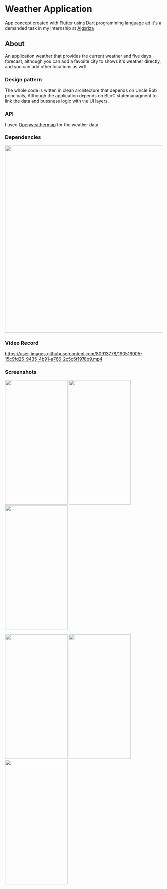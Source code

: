 # Weather Application

App concept created with [Flutter](https://flutter.dev/) using Dart programming language ad it's a demanded task in my internship at [Algoriza](https://algoriza.com/?fbclid=IwAR2zSo9Bh3oEs4COrz4p6rcDJsN75cydCJKD4HloAVlW1uTz2li-GgUGN-o)

## About

An application weather that provides the current weather and five days forecast, although you can add a favorite city to shows it's weather directly, and you can add other locations as well.

### Design pattern

The whole code is witten in clean architecture that depends on Uncle Bob principals, Although the application depends on BLoC statemanagment to link the data and bussness logic with the UI layers.

### API

I used [Openweathermap](https://openweathermap.org/api) for the weather data

### Dependencies
<p align="left">
<img weather3 src="https://user-images.githubusercontent.com/80913778/190519931-ebe19cdd-56c8-44be-a38f-8c73d3014feb.png" width="800" height="600">
</p>


### Video Record

https://user-images.githubusercontent.com/80913778/190516905-15c9fd25-9435-4b91-a766-2c5c5f1978b9.mp4

### Screenshots

<p float="center">
  <img Screenshot (95) src="https://user-images.githubusercontent.com/80913778/190519260-370d8776-3020-4713-b28e-1589fd395742.png" width="200" height="400"/>
  <img Screenshot (102) src="https://user-images.githubusercontent.com/80913778/190519280-1cf4a88b-ed1c-4ccb-a594-2d7d1ca64d4f.png" width="200" height="400"/> 
  <img Screenshot (97) src="https://user-images.githubusercontent.com/80913778/190519275-5cf02c99-1dd3-4ac0-b94d-080e56e799f7.png" width="200" height="400"/> 
</p>

<p float="left">
  <img Screenshot (98) src="https://user-images.githubusercontent.com/80913778/190519619-a743ba7b-178a-4ba8-9315-f70c0c8623c6.png" width="200" height="400"/>
  <img Screenshot (99) src="https://user-images.githubusercontent.com/80913778/190519623-7642f7b4-bae3-406d-91a3-a0f6ae2a4c4b.png" width="200" height="400"/> 
  <img Screenshot (100) src="https://user-images.githubusercontent.com/80913778/190519626-a61bb84a-d5e7-46c6-ae3b-8222c9901850.png" width="200" height="400"/> 
</p>


